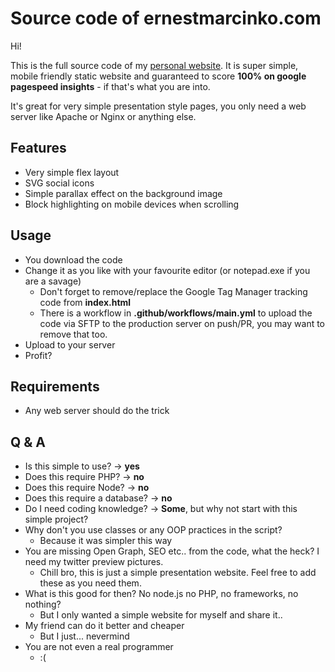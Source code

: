 # Source code of ernestmarcinko.com
 Hi!

 This is the full source code of my [personal website](https://ernestmarcinko.com). It is super simple, mobile friendly static website and guaranteed to score **100% on google pagespeed insights** - if that's what you are into.

 It's great for very simple presentation style pages, you only need a web server like Apache or Nginx or anything else.

 ## Features
  - Very simple flex layout
  - SVG social icons
  - Simple parallax effect on the background image
  - Block highlighting on mobile devices when scrolling

 ## Usage
  - You download the code
  - Change it as you like with your favourite editor (or notepad.exe if you are a savage)
    - Don't forget to remove/replace the Google Tag Manager tracking code from **index.html**
    - There is a workflow in **.github/workflows/main.yml** to upload the code via SFTP to the production server on push/PR, you may want to remove that too.
  - Upload to your server
  - Profit?

## Requirements
 - Any web server should do the trick

 ## Q & A
 - Is this simple to use? -> **yes**
 - Does this require PHP? -> **no**
 - Does this require Node? -> **no**
 - Does this require a database? -> **no**
 - Do I need coding knowledge? -> **Some**, but why not start with this simple project?
 - Why don't you use classes or any OOP practices in the script?
    - Because it was simpler this way
 - You are missing Open Graph, SEO etc.. from the code, what the heck? I need my twitter preview pictures.
    - Chill bro, this is just a simple presentation website. Feel free to add these as you need them.
 - What is this good for then? No node.js no PHP, no frameworks, no nothing?
    - But I only wanted a simple website for myself and share it..   
 - My friend can do it better and cheaper
    - But I just... nevermind
 - You are not even a real programmer
    - :(